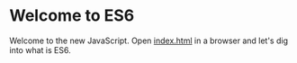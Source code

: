 Welcome to ES6
==============

Welcome to the new JavaScript.  Open [index.html](index.html) in a browser and let's dig into what is ES6.
